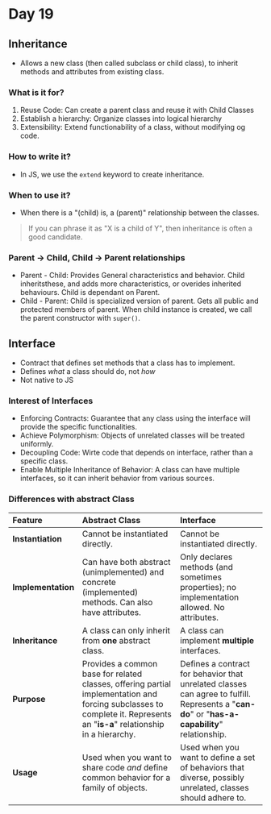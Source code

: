 # Day 19

## Inheritance

- Allows a new class (then called subclass or child class), to inherit methods and attributes from existing class.

### What is it for?

1. Reuse Code: Can create a parent class and reuse it with Child Classes
2. Establish a hierarchy: Organize classes into logical hierarchy
3. Extensibility: Extend functionability of a class, without modifying og code.

### How to write it?

- In JS, we use the `extend` keyword to create inheritance.

### When to use it?

- When there is a "(child) is, a (parent)" relationship between the classes.

> If you can phrase it as "X is a child of Y", then inheritance is often a good candidate.

### Parent -> Child, Child -> Parent relationships

- Parent - Child: Provides General characteristics and behavior. Child inheritsthese, and adds more characteristics, or overides inherited behaviours. Child is dependant on Parent.
- Child - Parent: Child is specialized version of parent. Gets all public and protected members of parent. When child instance is created, we call the parent constructor with `super()`.

## Interface

- Contract that defines set methods that a class has to implement.
- Defines *what* a class should do, not *how*
- Not native to JS

### Interest of Interfaces

- Enforcing Contracts: Guarantee that any class using the interface will provide the specific functionalities.
- Achieve Polymorphism: Objects of unrelated classes will be treated uniformly.
- Decoupling Code: Wirte code that depends on interface, rather than a specific class.
- Enable Multiple Inheritance of Behavior: A class can have multiple interfaces, so it can inherit behavior from various sources.

### Differences with abstract Class

| Feature | Abstract Class | Interface |
| :------------------ | :--------------------------------------------- | :-------------------------------------------- |
| **Instantiation** | Cannot be instantiated directly. | Cannot be instantiated directly. |
| **Implementation** | Can have both abstract (unimplemented) and concrete (implemented) methods. Can also have attributes. | Only declares methods (and sometimes properties); no implementation allowed. No attributes. |
| **Inheritance** | A class can only inherit from **one** abstract class. | A class can implement **multiple** interfaces. |
| **Purpose** | Provides a common base for related classes, offering partial implementation and forcing subclasses to complete it. Represents an "**is-a**" relationship in a hierarchy. | Defines a contract for behavior that unrelated classes can agree to fulfill. Represents a "**can-do**" or "**has-a-capability**" relationship. |
| **Usage** | Used when you want to share code *and* define common behavior for a family of objects. | Used when you want to define a set of behaviors that diverse, possibly unrelated, classes should adhere to. |
